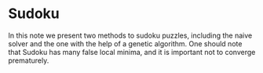# Sudoku
In this note we present two methods to sudoku puzzles, including the naive solver and the one with the help of a genetic algorithm. One should note that Sudoku has many false local minima, and it is important not to converge prematurely.
